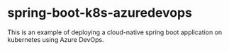 # spring-boot-k8s-azuredevops
This is an example of deploying a cloud-native spring boot application on kubernetes using Azure DevOps.
